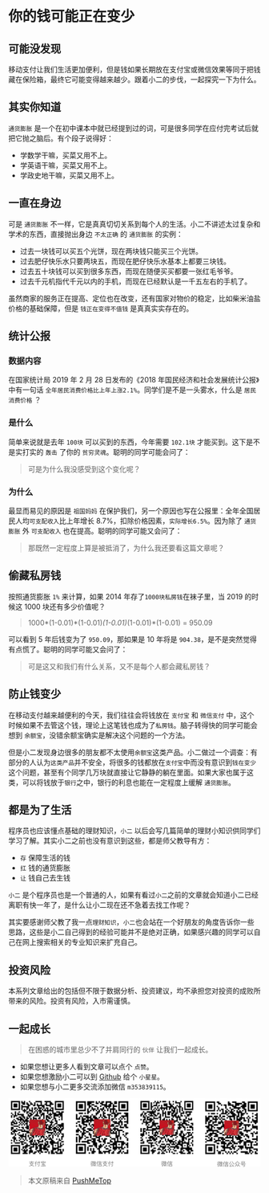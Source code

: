 # 你的钱可能正在变少

## 可能没发现

移动支付让我们生活更加便利，但是钱如果长期放在支付宝或微信效果等同于把钱藏在保险箱，最终它可能变得越来越少。跟着小二的步伐，一起探究一下为什么。

## 其实你知道

`通货膨胀` 是一个在初中课本中就已经提到过的词，可是很多同学在应付完考试后就把它抛之脑后。有个段子说得好：

- 学数学干嘛，买菜又用不上。
- 学英语干嘛，买菜又用不上。
- 学政史地干嘛，买菜又用不上。

## 一直在身边

可是 `通货膨胀` 不一样，它是真真切切关系到每个人的生活。小二不讲述太过复杂和学术的东西，直接抛出身边 `不太正确` 的 `通货膨胀` 的实例：

- 过去一块钱可以买五个光饼，现在两块钱只能买三个光饼。
- 过去肥仔快乐水只要两块五，而现在肥仔快乐水基本上都要三块钱。
- 过去五十块钱可以买到很多东西，而现在随便买买都要一张红毛爷爷。
- 过去千元机指代千元以内的手机，而现在已经默认是一千五左右的手机了。

虽然商家的服务正在提高、定位也在改变，还有国家对物价的稳定，比如柴米油盐价格的基础保障，但是 `钱正在变得不值钱` 是真真实实存在的。

## 统计公报

### 数据内容

在国家统计局 2019 年 2 月 28 日发布的《2018 年国民经济和社会发展统计公报》中有一句话 `全年居民消费价格比上年上涨2.1%`。同学们是不是一头雾水，什么是 `居民消费价格` ？

### 是什么

简单来说就是去年 `100块` 可以买到的东西，今年需要 `102.1块` 才能买到。这下是不是实打实的 `轰击` 了你的 `贫穷灵魂`。聪明的同学可能会问了：

> 可是为什么我没感受到这个变化呢？

### 为什么

最显而易见的原因是 `祖国妈妈` 在保护我们，另一个原因也写在公报里：全年全国居民人均`可支配收入`比上年增长 8.7%，扣除价格因素，`实际增长6.5%`。因为除了 `通货膨胀` 外 `可支配收入` 也在提高。聪明的同学可能又会问了：

> 那既然一定程度上算是被抵消了，为什么我还要看这篇文章呢？

## 偷藏私房钱

按照通货膨胀 `1%` 来计算，如果 2014 年存了`1000块私房钱`在袜子里，当 2019 的时候这 1000 块还有多少价值呢？

> 1000*(1-0.01)*(1-0.01)_(1-0.01)_(1-0.01)\*(1-0.01) = 950.09

可以看到 5 年后钱变为了 `950.09`，那如果是 10 年将是 `904.38`，是不是突然觉得有点慌了。聪明的同学可能又会问了：

> 可是这又和我们有什么关系，又不是每个人都会藏私房钱？

## 防止钱变少

在移动支付越来越便利的今天，我们往往会将钱放在 `支付宝` 和 `微信支付` 中，这个时候如果不去管这个钱，理论上这笔钱也成为了`私房钱`。脑子转得快的同学可能会想到 `余额宝`，没错余额宝确实是解决这个问题的一个方法。

但是小二发现身边很多的朋友都不太使用`余额宝`这类产品。小二做过一个调查：有部分的人认为`这类产品`并不安全，将很多的钱都放在`支付宝`中而没有意识到`钱在变少`这个问题，甚至有个同学几万块就直接让它静静的躺在里面。如果大家也属于这类，可以将钱放于`银行`之中，银行的利息也能在一定程度上缓解 `通货膨胀`。

## 都是为了生活

程序员也应该懂点基础的理财知识，`小二` 以后会写几篇简单的理财小知识供同学们学习了解。其实小二之前也没有意识到这些，都是师父教导有方：

- `存` 保障生活的钱
- `扛` 钱的通货膨胀
- `让` 钱自己去生钱

`小二` 是个程序员也是一个普通的人，如果有看过`小二`之前的文章就会知道小二已经离职有快一年了，是什么让小二现在还不急着去找工作呢？

其实要感谢师父教了我一点`理财知识`，`小二`也会站在一个好朋友的角度告诉你一些思路，这些是小二自己得到的经验可能并不是绝对正确，如果感兴趣的同学可以自己在网上搜索相关的专业知识来扩充自己。

## 投资风险

本系列文章给出的包括但不限于数据分析、投资建议，均不承担您对投资的成败所带来的风险。投资有风险，入市需谨慎。

## 一起成长

> 在困惑的城市里总少不了并肩同行的 `伙伴` 让我们一起成长。

- 如果您想让更多人看到文章可以点个 `点赞`。
- 如果您想激励小二可以到 [Github](https://github.com/pushmetop/personal-financial-planning) 给个 `小星星`。
- 如果您想与小二更多交流添加微信 `m353839115`。

![捐助与联系](https://raw.githubusercontent.com/pushmetop/resource/master/donate/donate.png)

> 本文原稿来自 [PushMeTop](https://github.com/pushmetop)
